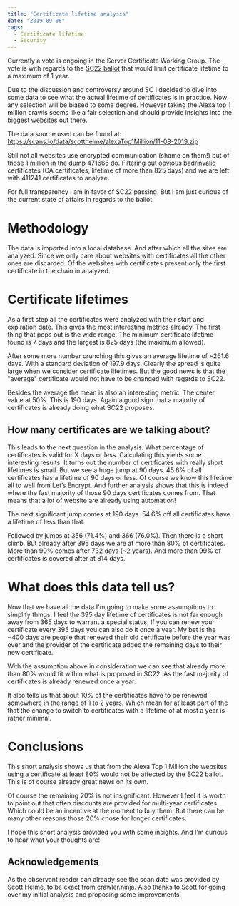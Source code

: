 ```yaml
---
title: "Certificate lifetime analysis"
date: "2019-09-06"
tags:
  - Certificate lifetime
  - Security
---
```


Currently a vote is ongoing in the Server Certificate Working Group. The vote is with regards to the [SC22 ballot](https://cabforum.org/pipermail/servercert-wg/2019-August/000894.html) that would limit certificate lifetime to a maximum of 1 year.

Due to the discussion and controversy around SC I decided to dive into some data to see what the actual lifetime of certificates is in practice. Now any selection will be biased to some degree. However taking the Alexa top 1 million crawls seems like a fair selection and should provide insights into the biggest websites out there.

The data source used can be found at: <https://scans.io/data/scotthelme/alexaTop1Million/11-08-2019.zip>

Still not all websites use encrypted communication (shame on them!) but of those 1 million in the dump 471665 do. Filtering out obvious bad/invalid certificates (CA certificates, lifetime of more than 825 days) and we are left with 411241 certificates to analyze.

For full transparency I am in favor of SC22 passing. But I am just curious of the current state of affairs in regards to the ballot.

# Methodology

The data is imported into a local database. And after which all the sites are analyzed. Since we only care about websites with certificates all the other ones are discarded. Of the websites with certificates present only the first certificate in the chain in analyzed.

# Certificate lifetimes

As a first step all the certificates were analyzed with their start and expiration date. This gives the most interesting metrics already. The first thing that pops out is the wide range. The minimum certificate lifetime found is 7 days and the largest is 825 days (the maximum allowed).

After some more number crunching this gives an average lifetime of \~261.6 days. With a standard deviation of 197.9 days. Clearly the spread is quite large when we consider certificate lifetimes. But the good news is that the "average" certificate would not have to be changed with regards to SC22.

Besides the average the mean is also an interesting metric. The center value at 50%. This is 190 days. Again a good sign that a majority of certificates is already doing what SC22 proposes.

## How many certificates are we talking about?

This leads to the next question in the analysis. What percentage of certificates is valid for X days or less. Calculating this yields some interesting results. It turns out the number of certificates with really short lifetimes is small. But we see a huge jump at 90 days. 45.6% of all certificates has a lifetime of 90 days or less. Of course we know this lifetime all to well from Let’s Encrypt. And further analysis shows that this is indeed where the fast majority of those 90 days certificates comes from. That means that a lot of website are already using automation!

The next significant jump comes at 190 days. 54.6% off all certificates have a lifetime of less than that.

Followed by jumps at 356 (71.4%) and 366 (76.0%). Then there is a short climb. But already after 395 days we are at more than 80% of certificates. More than 90% comes after 732 days (\~2 years). And more than 99% of certificates is covered after at 814 days.

# What does this data tell us?

Now that we have all the data I'm going to make some assumptions to simplify things. I feel the 395 day lifetime of certificates is not far enough away from 365 days to warrant a special status. If you can renew your certificate every 395 days you can also do it once a year. My bet is the \~400 days are people that renewed their old certificate before the year was over and the provider of the certificate added the remaining days to their new certificate.

With the assumption above in consideration we can see that already more than 80% would fit within what is proposed in SC22. As the fast majority of certificates is already renewed once a year.

It also tells us that about 10% of the certificates have to be renewed somewhere in the range of 1 to 2 years. Which mean for at least part of the that the change to switch to certificates with a lifetime of at most a year is rather minimal.

# Conclusions

This short analysis shows us that from the Alexa Top 1 Million the websites using a certificate at least 80% would not be affected by the SC22 ballot. This is of course already great news on its own.

Of course the remaining 20% is not insignificant. However I feel it is worth to point out that often discounts are provided for multi-year certificates. Which could be an incentive at the moment to buy them. But there can be many other reasons those 20% chose for longer certificates.

I hope this short analysis provided you with some insights. And I'm curious to hear what your thoughts are!

## Acknowledgements

As the observant reader can already see the scan data was provided by [Scott Helme](https://scotthelme.co.uk/), to be exact from [crawler.ninja](https://crawler.ninja/). Also thanks to Scott for going over my initial analysis and proposing some improvements.
